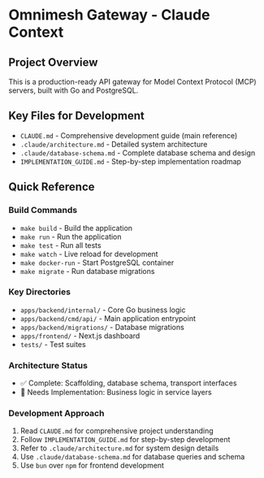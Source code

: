 # Omnimesh Gateway - Claude Context

## Project Overview
This is a production-ready API gateway for Model Context Protocol (MCP) servers, built with Go and PostgreSQL.

## Key Files for Development
- `CLAUDE.md` - Comprehensive development guide (main reference)
- `.claude/architecture.md` - Detailed system architecture
- `.claude/database-schema.md` - Complete database schema and design
- `IMPLEMENTATION_GUIDE.md` - Step-by-step implementation roadmap

## Quick Reference

### Build Commands
- `make build` - Build the application
- `make run` - Run the application  
- `make test` - Run all tests
- `make watch` - Live reload for development
- `make docker-run` - Start PostgreSQL container
- `make migrate` - Run database migrations

### Key Directories
- `apps/backend/internal/` - Core Go business logic
- `apps/backend/cmd/api/` - Main application entrypoint
- `apps/backend/migrations/` - Database migrations
- `apps/frontend/` - Next.js dashboard
- `tests/` - Test suites

### Architecture Status
- ✅ Complete: Scaffolding, database schema, transport interfaces
- 🔄 Needs Implementation: Business logic in service layers

### Development Approach
1. Read `CLAUDE.md` for comprehensive project understanding
2. Follow `IMPLEMENTATION_GUIDE.md` for step-by-step development
3. Refer to `.claude/architecture.md` for system design details
4. Use `.claude/database-schema.md` for database queries and schema
5. Use `bun` over `npm` for frontend development
